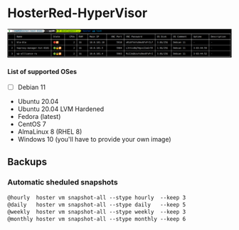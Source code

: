 # HosterRed-HyperVisor
![HosterRed Screenshot 1](https://github.com/yaroslav-gwit/HosterRed-HyperVisor/blob/main/screenshots/HosterRed_screenshot_1.png)
#### List of supported OSes
- [ ] Debian 11
- Ubuntu 20.04
- Ubuntu 20.04 LVM Hardened
- Fedora (latest)
- CentOS 7
- AlmaLinux 8 (RHEL 8)
- Windows 10 (you'll have to provide your own image)
## Backups
### Automatic sheduled snapshots
```
@hourly  hoster vm snapshot-all --stype hourly  --keep 3
@daily   hoster vm snapshot-all --stype daily   --keep 5
@weekly  hoster vm snapshot-all --stype weekly  --keep 3
@monthly hoster vm snapshot-all --stype monthly --keep 6
```

